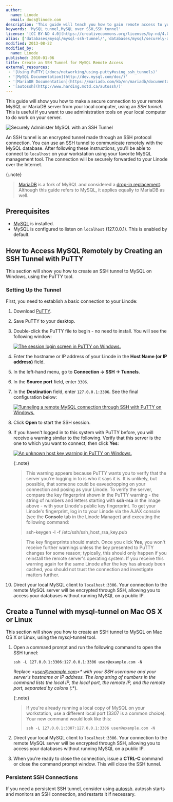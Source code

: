 ```yaml
---
author:
  name: Linode
  email: docs@linode.com
description: 'This guide will teach you how to gain remote access to your MySQL Database using an SSH tunnel.'
keywords: 'MySQL tunnel,MySQL over SSH,SSH tunnel'
license: '[CC BY-ND 4.0](https://creativecommons.org/licenses/by-nd/4.0)'
alias: ['databases/mysql/mysql-ssh-tunnel/','databases/mysql/securely-administer-mysql-with-an-ssh-tunnel']
modified: 2013-08-22
modified_by:
  name: Linode
published: 2010-01-06
title: Create an SSH Tunnel for MySQL Remote Access
external_resources:
 - '[Using PuTTY](/docs/networking/using-putty#using_ssh_tunnels)'
 - '[MySQL Documentation](http://dev.mysql.com/doc/)'
 - '[MariaDB Documentation](https://mariadb.com/kb/en/mariadb/documentation/)'
 - '[autossh](http://www.harding.motd.ca/autossh/)'
---
```


This guide will show you how to make a secure connection to your remote MySQL or MariaDB server from your local computer, using an *SSH tunnel*. This is useful if you want to use administration tools on your local computer to do work on your server.

![Securely Administer MySQL with an SSH Tunnel](/docs/assets/securely-administer-mysql-with-an-ssh-tunnel.png)

An SSH tunnel is an encrypted tunnel made through an SSH protocol connection. You can use an SSH tunnel to communicate remotely with the MySQL database.
After following these instructions, you'll be able to connect to `localhost` on your workstation using your favorite MySQL management tool. The connection will be securely forwarded to your Linode over the Internet.

{:.note}
>
>[MariaDB](https://mariadb.com/) is a fork of MySQL and considered a [drop-in replacement](https://mariadb.com/kb/en/mariadb/mariadb-vs-mysql-compatibility/). Although this guide refers to MySQL, it applies equally to MariaDB as well.

## Prerequisites

-   [MySQL](/docs/hosting-website#sph_installing-mysql) is installed.
-   MySQL is configured to listen on `localhost` (127.0.0.1). This is enabled by default.

## How to Access MySQL Remotely by Creating an SSH Tunnel with PuTTY

This section will show you how to create an SSH tunnel to MySQL on Windows, using the PuTTY tool.

### Setting Up the Tunnel

First, you need to establish a basic connection to your Linode:

1.  Download [PuTTY](http://www.chiark.greenend.org.uk/~sgtatham/putty/download.html).
2.  Save PuTTY to your desktop.
3.  Double-click the PuTTY file to begin - no need to install. You will see the following window:

    [![The session login screen in PuTTY on Windows.](/docs/assets/361-putty-01-session.png)](/docs/assets/361-putty-01-session.png)

4.  Enter the hostname or IP address of your Linode in the **Host Name (or IP address)** field.
5.  In the left-hand menu, go to **Connection -\> SSH -\> Tunnels**.
6.  In the **Source port** field, enter `3306`.
7.  In the **Destination** field, enter `127.0.0.1:3306`. See the final configuration below:

    [![Tunneling a remote MySQL connection through SSH with PuTTY on Windows.](/docs/assets/363-putty-04-mysql-ssh-tunnel.png)](/docs/assets/363-putty-04-mysql-ssh-tunnel.png)

8.  Click **Open** to start the SSH session.
9.  If you haven't logged in to this system with PuTTY before, you will receive a warning similar to the following. Verify that this server is the one to which you want to connect, then click **Yes**:

    [![An unknown host key warning in PuTTY on Windows.](/docs/assets/362-putty-02-host-key-warning.png)](/docs/assets/362-putty-02-host-key-warning.png)

    {:.note}
    >
    > This warning appears because PuTTY wants you to verify that the server you're logging in to is who it says it is. It is unlikely, but possible, that someone could be eavesdropping on your connection and posing as your Linode. To verify the server, compare the key fingerprint shown in the PuTTY warning - the string of numbers and letters starting with **ssh-rsa** in the image above - with your Linode's public key fingerprint. To get your Linode's fingerprint, log in to your Linode via the AJAX console (see the **Console** tab in the Linode Manager) and executing the following command:
    >
    > ssh-keygen -l -f /etc/ssh/ssh\_host\_rsa\_key.pub

    > The key fingerprints should match. Once you click **Yes**, you won't receive further warnings unless the key presented to PuTTY changes for some reason; typically, this should only happen if you reinstall the remote server's operating system. If you receive this warning again for the same Linode after the key has already been cached, you should not trust the connection and investigate matters further.

10. Direct your local MySQL client to `localhost:3306`. Your connection to the remote MySQL server will be encrypted through SSH, allowing you to access your databases without running MySQL on a public IP.

## Create a Tunnel with mysql-tunnel on Mac OS X or Linux

This section will show you how to create an SSH tunnel to MySQL on Mac OS X or Linux, using the mysql-tunnel tool.

1.  Open a command prompt and run the following command to open the SSH tunnel:

        ssh -L 127.0.0.1:3306:127.0.0.1:3306 user@example.com -N

    Replace <**user@example.com*>\* with your SSH username and your server's hostname or IP address. The long string of numbers in the command lists the local IP, the local port, the remote IP, and the remote port, separated by colons (**:**).

    {:.note}
    >
    > If you're already running a local copy of MySQL on your workstation, use a different local port (3307 is a common choice). Your new command would look like this:
    >
    >     ssh -L 127.0.0.1:3307:127.0.0.1:3306 user@example.com -N

2.  Direct your local MySQL client to `localhost:3306`. Your connection to the remote MySQL server will be encrypted through SSH, allowing you to access your databases without running MySQL on a public IP.
3.  When you're ready to close the connection, issue a **CTRL-C** command or close the command prompt window. This will close the SSH tunnel.

### Persistent SSH Connections

If you need a persistent SSH tunnel, consider using [autossh](http://www.harding.motd.ca/autossh/). autossh starts and monitors an SSH connection, and restarts it if necessary.

